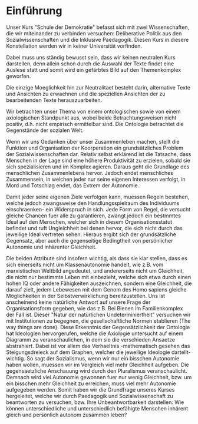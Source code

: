 # Einführung

Unser Kurs "Schule der Demokratie" befasst sich mit zwei Wissenschaften, die wir miteinander zu verbinden versuchen:
Deliberative Politik aus den Sozialwissenschaften und die Inklusive Paedagogik.
Diesen Kurs in diesere Konstellation werden wir in keiner Universität vorfinden.
<!-- TODO: MH strange Formulierung; so geht das nicht – interessiert ja keinen, das *wir* den Kurs so nirgends vorfinden werden – das muss allgemeiner formuliert werden, geeignet für einen neutralen Beobachter. -->
Dabei muss uns ständig bewusst sein, dass wir keinen neutralen Kurs darstellen, denn allein schon durch die Auswahl der Texte findet eine Auslese statt und somit wird ein gefärbtes Bild auf den Themenkomplex geworfen.
<!-- TODO: MH see above -->
Die einzige Moeglichkeit hin zur Neutralitaet besteht darin, alternative Texte und Ansichten zu erwaehnen und die speziellen Ansichten der zu bearbeitenden Texte herauszuarbeiten.
<!-- TODO: MH Frage wäre ob sich nicht diese intellektuelle Fairness automatisch aus den Texten erkennen lässt; darauf hinzuweisen schriftlich ist irgendwie unelegant. -->
Wir betrachten unser Thema von einem ontologischen sowie von einem axiologischen Standpunkt aus, wobei beide Betrachtungsweisen nicht positiv, d.h. nicht empirisch ermittelbar sind.
Die Ontologie betrachtet die Gegenstände der sozialen Welt.
<!-- TODO: MH genauer erklären, was bedeutet Ontologie jetzt bei uns? Was Axiologie?  -->
Wenn wir uns Gedanken über unser Zusammenleben machen, stellt die Funktion und Organisation der Koorperation ein grundsätzliches Problem der Sozialwissenschaften dar.
Relativ selbst erklärend ist die Tatsache, dass Menschen in der Lage sind eine höhere Produktivität zu erzielen, sobald sie sich spezialisieren und im Komplex agieren.
Daraus geht die Grundlage des menschlichen Zusammenlebens hervor.
Jedoch endet menschliches Zusammensein, in welchen jeder nur seine eigenen Interessen verfolgt, in Mord und Totschlag endet, das Extrem der Autonomie.
<!-- TODO: MH warum ist dieser Satz hier?!? -->
Damit jeder seine eigenen Ziele verfolgen kann, muessen Regeln bestehen, welche jedoch zwangsweise den Handlungsspielraum des Individuums einschraenken- ein Widerspruch in sich.
Jede Form von Regel, die versucht gleiche Chancen fuer alle zu garantieren, zwängt jedoch ein bestmmtes Ideal auf den Menschen, welcher sich in diesem Organisationsstatut befindet und ruft Ungleichheit bei denen hervor, die sich nicht durch das jeweilige Ideal vertreten sehen.
Hieraus ergibt sich der grundsätzliche Gegensatz, aber auch die gegenseitige Bedingtheit von persönlicher Autonomie und inhärenter Gleichheit.
<!-- TODO: MH erklären? -->
Die beiden Attribute sind insofern wichtig, als dass sie klar stellen, dass es sich einerseits nicht um Klassenautonomie handelt, wie z.B. vom marxistischen Weltbild angedeutet, und andererseits nicht um Gleichheit, die nicht nur bestimmte Leben mit einbezieht, welche sich etwa durch einen hohen IQ oder andere Fähigkeiten auszeichnen, sondern eine Gleichheit, die darauf zielt, jedem Lebewesen mit dem Genom des Homo sapiens gleiche Möglichkeiten in der Selbstverwirklichung bereitzustellen.
Uns ist anscheinend keine natürliche Antwort auf unsere Frage der Organisationsform gegeben, wie das z.B. Bei Bienen im Familienkomplex der Fall ist.
Dieser "Natur der natürlichen Undeterminiertheit" versuchen wir mit Institutionen zu begegnen, die gesellschaftliche Normen etablieren (The way things are done).
Diese Erkenntnis der Gegensätzlichkeit der Ontologie hat Ideologien hervorgerufen, welche die Axiologie untersucht auf einem Diagramm zu  veranschaulichen, in dem sie die verschieden Ansaetze abstrahiert.
Dabei ist vor allem das Verhaeltnis -mathematisch gesehen das Steigungsdreieck auf dem Graphen, welcher die jeweilige Ideologie dartellt- wichtig.
So sagt der Sozialismus, wenn wir nur ein bisschen Autonomie haben wollen, muessen wir im Vergleich viel mehr Gleichheit aufgeben.
Die gegensaetzliche Anschauung wird durch den Pluralismus veranschaulicht.
Demnach wird viel Autonomie gewonnen fuer nur wenig Gleichheit, bzw. um ein bisschen mehr Gleichheit zu erreichen, muss viel mehr Autonomie aufgegeben werden.
Somit haben wir die Grundfrage unseres Kurses hergeleitet, welche wir durch Paedagogik und Sozialwissenschaft zu beantworten zu versuchen, bzw. Ihre Unbeantwortbarkeit darstellen:
Wie können unterschiedliche und unterschiedlich befähigte Menschen inhärent gleich und persönlich autonom zusammen leben?
<!-- TODO: MH Hier sollten evtl. die Abbildungen von Haus und/oder Autonomie/Gleichwertigkeit-Tradeoff eingefügt werden, evtl. dafür neu malen. -->
